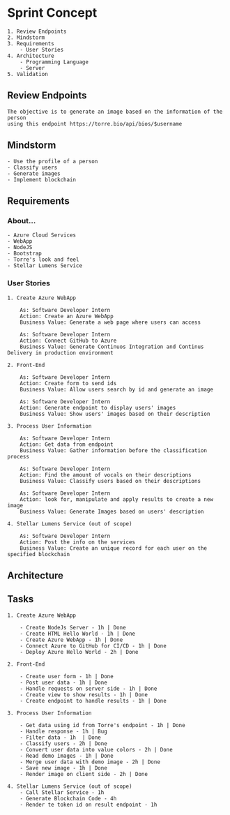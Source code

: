 
# Sprint Concept
    
    1. Review Endpoints
    2. Mindstorm
    3. Requirements
        - User Stories
    4. Architecture
        - Programming Language
        - Server
    5. Validation 


## Review Endpoints
    The objective is to generate an image based on the information of the person 
    using this endpoint https://torre.bio/api/bios/$username


## Mindstorm
    - Use the profile of a person
    - Classify users
    - Generate images
    - Implement blockchain


## Requirements

### About...
    - Azure Cloud Services
    - WebApp
    - NodeJS
    - Bootstrap
    - Torre's look and feel
    - Stellar Lumens Service

### User Stories

    1. Create Azure WebApp

        As: Software Developer Intern
        Action: Create an Azure WebApp
        Business Value: Generate a web page where users can access

        As: Software Developer Intern
        Action: Connect GitHub to Azure
        Business Value: Generate Continuos Integration and Continus Delivery in production environment

    2. Front-End

        As: Software Developer Intern
        Action: Create form to send ids
        Business Value: Allow users search by id and generate an image

        As: Software Developer Intern
        Action: Generate endpoint to display users' images
        Business Value: Show users' images based on their description

    3. Process User Information

        As: Software Developer Intern
        Action: Get data from endpoint
        Business Value: Gather information before the classification process

        As: Software Developer Intern
        Action: Find the amount of vocals on their descriptions
        Business Value: Classify users based on their descriptions

        As: Software Developer Intern
        Action: look for, manipulate and apply results to create a new image
        Business Value: Generate Images based on users' description

    4. Stellar Lumens Service (out of scope)

        As: Software Developer Intern
        Action: Post the info on the services
        Business Value: Create an unique record for each user on the specified blockchain


## Architecture


## Tasks

    1. Create Azure WebApp

        - Create NodeJs Server - 1h | Done
        - Create HTML Hello World - 1h | Done
        - Create Azure WebApp - 1h | Done
        - Connect Azure to GitHub for CI/CD - 1h | Done
        - Deploy Azure Hello World - 2h | Done

    2. Front-End

        - Create user form - 1h | Done
        - Post user data - 1h | Done
        - Handle requests on server side - 1h | Done
        - Create view to show results - 1h | Done
        - Create endpoint to handle results - 1h | Done

    3. Process User Information

        - Get data using id from Torre's endpoint - 1h | Done
        - Handle response - 1h | Bug
        - Filter data - 1h  | Done
        - Classify users - 2h | Done
        - Convert user data into value colors - 2h | Done
        - Read demo images - 1h | Done
        - Merge user data with demo image - 2h | Done
        - Save new image - 1h | Done
        - Render image on client side - 2h | Done
      
    4. Stellar Lumens Service (out of scope)
        - Call Stellar Service - 1h
        - Generate Blockchain Code - 4h
        - Render te token id on result endpoint - 1h